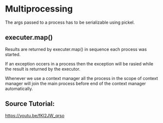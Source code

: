 # Multiprocessing

The args passed to a process has to be serializable using pickel.

## executer.map()

Results are returned by executer.map() in sequence each process was started.

If an exception occers in a process then the exception will be rasied while the result is returned by the executor.

Whenever we use a context manager all the process in the scope of context manager will join the main process before end of the context manager automatically. 

## Source Tutorial:
https://youtu.be/fKl2JW_qrso